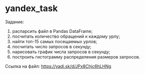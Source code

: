 # yandex_task
Задание:
1) распарсить файл в Pandas DataFrame;
2) посчитать количество обращений к каждому урлу;
3) найти топ-15 самых посещаемых урлов;
4) посчитать число запросов в секунду;
5) нарисовать график числа запросов в секунду;
6) построить гистограмму распределения размеров запросов.

Ссылка на файл: https://yadi.sk/d/JPx8Chjc6hLHNg
